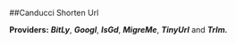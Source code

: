 ##Canducci Shorten Url

__Providers:__ ___BitLy___, ___Googl___, ___IsGd___, ___MigreMe___, ___TinyUrl___ and ___TrIm.___